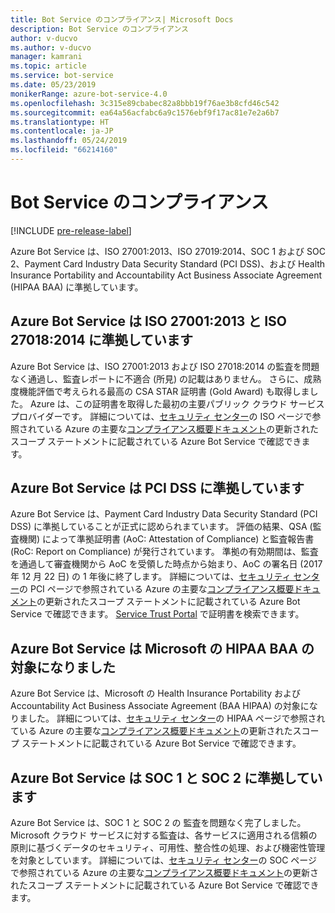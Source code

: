 ```yaml
---
title: Bot Service のコンプライアンス| Microsoft Docs
description: Bot Service のコンプライアンス
author: v-ducvo
ms.author: v-ducvo
manager: kamrani
ms.topic: article
ms.service: bot-service
ms.date: 05/23/2019
monikerRange: azure-bot-service-4.0
ms.openlocfilehash: 3c315e89cbabec82a8bbb19f76ae3b8cfd46c542
ms.sourcegitcommit: ea64a56acfabc6a9c1576ebf9f17ac81e7e2a6b7
ms.translationtype: HT
ms.contentlocale: ja-JP
ms.lasthandoff: 05/24/2019
ms.locfileid: "66214160"
---
```

# <a name="bot-service-compliance"></a>Bot Service のコンプライアンス

[!INCLUDE [pre-release-label](../includes/pre-release-label.md)]

Azure Bot Service は、ISO 27001:2013、ISO 27019:2014、SOC 1 および SOC 2、Payment Card Industry Data Security Standard (PCI DSS)、および Health Insurance Portability and Accountability Act Business Associate Agreement (HIPAA BAA) に準拠しています。

## <a name="azure-bot-service-is-compliant-with-iso-270012013-and-iso-270182014"></a>Azure Bot Service は ISO 27001:2013 と ISO 27018:2014 に準拠しています 
Azure Bot Service は、ISO 27001:2013 および ISO 27018:2014 の監査を問題なく通過し、監査レポートに不適合 (所見) の記載はありません。 さらに、成熟度機能評価で考えられる最高の CSA STAR 証明書 (Gold Award) も取得しました。  Azure は、この証明書を取得した最初の主要パブリック クラウド サービス プロバイダーです。 詳細については、[セキュリティ センター](https://www.microsoft.com/en-us/trustcenter/compliance/iso-iec-27001)の ISO ページで参照されている Azure の主要な[コンプライアンス概要ドキュメント](https://gallery.technet.microsoft.com/Overview-of-Azure-c1be3942)の更新されたスコープ ステートメントに記載されている Azure Bot Service で確認できます。  
 
## <a name="azure-bot-service-is-compliant-with-pci-dss"></a>Azure Bot Service は PCI DSS に準拠しています
Azure Bot Service は、Payment Card Industry Data Security Standard (PCI DSS) に準拠していることが正式に認められまています。 評価の結果、QSA (監査機関) によって準拠証明書 (AoC: Attestation of Compliance) と監査報告書 (RoC: Report on Compliance) が発行されています。 準拠の有効期間は、監査を通過して審査機関から AoC を受領した時点から始まり、AoC の署名日 (2017 年 12 月 22 日) の 1 年後に終了します。 詳細については、[セキュリティ センター](https://www.microsoft.com/en-us/trustcenter/compliance/iso-iec-27001)の PCI ページで参照されている Azure の主要な[コンプライアンス概要ドキュメント](https://gallery.technet.microsoft.com/Overview-of-Azure-c1be3942)の更新されたスコープ ステートメントに記載されている Azure Bot Service で確認できます。  [Service Trust Portal](https://servicetrust.microsoft.com/) で証明書を検索できます。
 
## <a name="azure-bot-service-is-now-covered-under-microsofts-hipaa-baa"></a>Azure Bot Service は Microsoft の HIPAA BAA の対象になりました
Azure Bot Service は、Microsoft の Health Insurance Portability および Accountability Act Business Associate Agreement (BAA HIPAA) の対象になりました。 詳細については、[セキュリティ センター](https://www.microsoft.com/en-us/TrustCenter/Compliance/HIPAA)の HIPAA ページで参照されている Azure の主要な[コンプライアンス概要ドキュメント](https://gallery.technet.microsoft.com/Overview-of-Azure-c1be3942)の更新されたスコープ ステートメントに記載されている Azure Bot Service で確認できます。  


## <a name="azure-bot-service-is-compliant-with-soc-1-and-soc-2"></a>Azure Bot Service は SOC 1 と SOC 2 に準拠しています 
Azure Bot Service は、SOC 1 と SOC 2 の 監査を問題なく完了しました。 Microsoft クラウド サービスに対する監査は、各サービスに適用される信頼の原則に基づくデータのセキュリティ、可用性、整合性の処理、および機密性管理を対象としています。 詳細については、[セキュリティ センター](https://www.microsoft.com/en-us/trustcenter/compliance/iso-iec-27001)の SOC ページで参照されている Azure の主要な[コンプライアンス概要ドキュメント](https://gallery.technet.microsoft.com/Overview-of-Azure-c1be3942)の更新されたスコープ ステートメントに記載されている Azure Bot Service で確認できます。  
 
